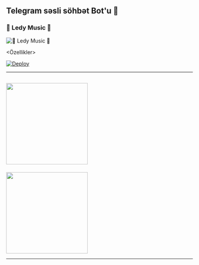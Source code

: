 <h2 align="centre">Telegram səsli söhbət Bot'u 🎵</h2>

### 🍁 **Ledy Music** 🍁
![🍁 Ledy Music 🍁](https://telegra.ph/file/e669d8ec6be16f4b7cc39.jpg)

</p>

<Özellikler>

[![Deploy](https://www.herokucdn.com/deploy/button.svg)](https://heroku.com/deploy?template=https://github.com/AzeMusic/LedyMusicBot)

  ------
<a href="https://t.me/ledyplaylist"><img src="https://img.shields.io/badge/Kanal%20Channel%3F-blue?&style=flat-?&logo=telegram" width=220px></a></p>
  ------
 <a href="https://t.me/SOQrup"><img src="https://img.shields.io/badge/Dəstək%20Support%3F-blue?&style=flat-?&logo=telegram" width=220px></a></p>
 __________________
 
